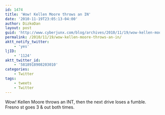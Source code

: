 ```yaml
---
id: 1474
title: 'Wow! Kellen Moore throws an IN'
date: '2010-11-19T23:05:13-04:00'
author: DizkoDan
layout: post
guid: 'http://www.cyberjunx.com/blog/archives/2010/11/19/wow-kellen-moore-throws-an-in/'
permalink: /2010/11/19/wow-kellen-moore-throws-an-in/
aktt_notify_twitter:
    - 'yes'
ljID:
    - '1124'
aktt_twitter_id:
    - '5818918908203010'
categories:
    - Twitter
tags:
    - tweets
    - Twitter
---
```


Wow! Kellen Moore throws an INT, then the next drive loses a fumble. Fresno st goes 3 &amp; out both times.